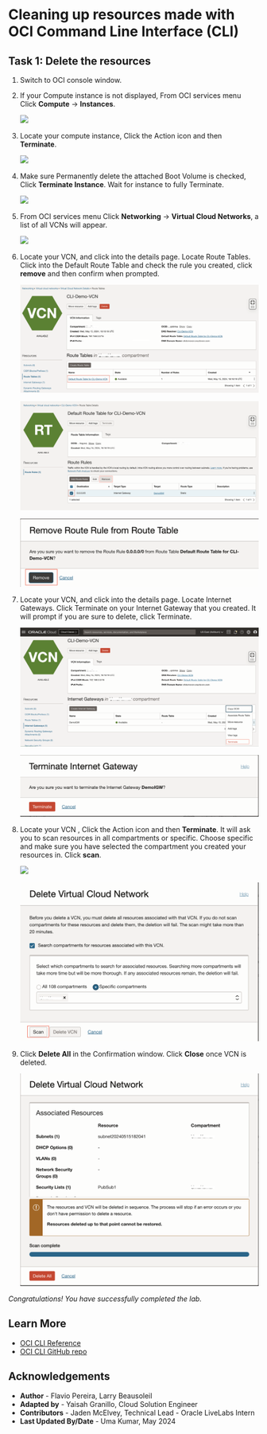 #  Cleaning up resources made with  OCI Command Line Interface (CLI)

## Task 1: Delete the resources
1. Switch to  OCI console window.

2. If your Compute instance is not displayed, From OCI services menu Click **Compute** -> **Instances**.

     ![](images/compute_instances.png " ")

3. Locate your compute instance, Click the Action icon and then **Terminate**.

     ![](images/RESERVEDIP_HOL0016.PNG " ")

4. Make sure Permanently delete the attached Boot Volume is checked, Click **Terminate Instance**. Wait for instance to fully Terminate.

     ![](images/RESERVEDIP_HOL0017.PNG " ")

5. From OCI services menu Click **Networking** -> **Virtual Cloud Networks**, a list of all VCNs will
appear.

     ![](images/vcn.png " ")

6. Locate your VCN, and click into the details page. Locate Route Tables. Click into the Default Route Table and check the rule you created, click **remove** and then confirm when prompted.

     ![](images/findroutetable.PNG " ")

     ![](images/removerouterule.PNG " ")

     ![](images/confirmremoveroute.PNG " ")

6. Locate your VCN, and click into the details page. Locate Internet Gateways. Click Terminate on your Internet Gateway that you created. It will prompt if you are sure to delete, click Terminate.

     ![](images/findigw.PNG " ")

     ![](images/deleteigw.PNG " ")



6. Locate your VCN , Click the Action icon and then **Terminate**. It will ask you to scan resources in all compartments or specific. Choose specific and make sure you have selected the compartment you created your resources in. Click **scan**.

     ![](images/RESERVEDIP_HOL0018.PNG " ")

     ![](images/scanvcn.PNG " ")

7. Click **Delete All** in the Confirmation window. Click **Close** once VCN is deleted.

     ![](images/deletevcn.PNG " ")

*Congratulations! You have successfully completed the lab.*

## Learn More
* [OCI CLI Reference](https://docs.cloud.oracle.com/iaas/tools/oci-cli/latest/oci_cli_docs/index.html)
* [OCI CLI GitHub repo](https://github.com/oracle/oci-cli)

## Acknowledgements
- **Author** - Flavio Pereira, Larry Beausoleil
- **Adapted by** -  Yaisah Granillo, Cloud Solution Engineer
- **Contributors** - Jaden McElvey, Technical Lead - Oracle LiveLabs Intern
- **Last Updated By/Date** - Uma Kumar, May 2024

